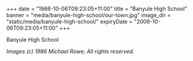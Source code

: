 +++
date = "1986-10-06T09:23:05+11:00"
title = "Banyule High School"
banner = "media/banyule-high-school/our-town.jpg"
image_dir = "static/media/banyule-high-school/"
expiryDate = "2006-10-06T09:23:05+11:00"
+++

Banyule High School

<!--more-->
 


_Images (c) 1986 Michael Rowe; All rights reserved._
